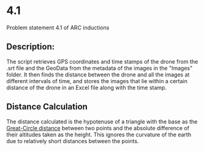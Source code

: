 # 4.1
Problem statement 4.1 of ARC inductions


## Description:
The script retrieves GPS coordinates and time stamps of the drone from the .srt file and the GeoData from the metadata of the images in the
"Images" folder. It then finds the distance between the drone and all the images at different intervals of time, and stores the images that lie within a certain distance of the drone in an Excel file along with the time stamp. 

## Distance Calculation
The distance calculated is the hypotenuse of a triangle with the base as the [Great-Circle distance](https://en.wikipedia.org/wiki/Great-circle_distance) between two points and the absolute difference of their altitudes taken as the height. This ignores the curvature of the earth due to relatively short distances between the points.


